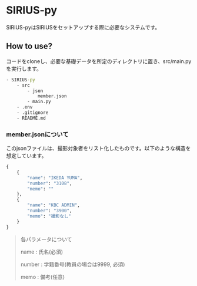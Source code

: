 # SIRIUS-py

SIRIUS-pyはSIRIUSをセットアップする際に必要なシステムです。

## How to use?

コードをcloneし、必要な基礎データを所定のディレクトリに置き、src/main.pyを実行します。

```cmd
- SIRIUS-py
    - src
        - json
            member.json
        - main.py
    - .env
    - .gitignore
    - README.md
```

### member.jsonについて

このjsonファイルは、撮影対象者をリスト化したものです。以下のような構造を想定しています。

```cmd
{
    {
        "name": "IKEDA YUMA",
        "number": "3108",
        "memo": ""
    },
    {
        "name": "KBC ADMIN",
        "number": "3900",
        "memo": "撮影なし"
    }
}
```

> 各パラメータについて
>
> name : 氏名(必須)
>
> number : 学籍番号(教員の場合は9999, 必須)
>
> memo : 備考(任意)